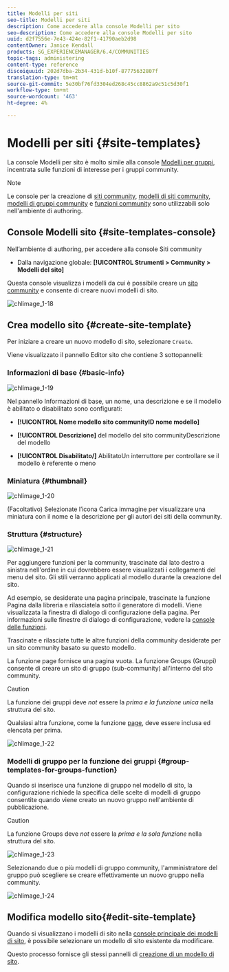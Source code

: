 ```yaml
---
title: Modelli per siti
seo-title: Modelli per siti
description: Come accedere alla console Modelli per sito
seo-description: Come accedere alla console Modelli per sito
uuid: d2f7556e-7e43-424e-82f1-41790aeb2d98
contentOwner: Janice Kendall
products: SG_EXPERIENCEMANAGER/6.4/COMMUNITIES
topic-tags: administering
content-type: reference
discoiquuid: 202d7dba-2b34-431d-b10f-87775632807f
translation-type: tm+mt
source-git-commit: 5e30bf76fd3304ed268c45cc8862a9c51c5d30f1
workflow-type: tm+mt
source-wordcount: '463'
ht-degree: 4%

---
```



# Modelli per siti {#site-templates}

La console Modelli per sito è molto simile alla console [Modelli per gruppi](tools-groups.md), incentrata sulle funzioni di interesse per i gruppi community.

>[!NOTE]
>
>Le console per la creazione di [siti community](sites-console.md), [modelli di siti community](sites.md), [modelli di gruppi community](tools-groups.md) e [funzioni community](functions.md) sono utilizzabili solo nell&#39;ambiente di authoring.

## Console Modelli sito {#site-templates-console}

Nell’ambiente di authoring, per accedere alla console Siti community

* Dalla navigazione globale: **[!UICONTROL Strumenti > Community > Modelli del sito]**

Questa console visualizza i modelli da cui è possibile creare un [sito community](sites-console.md) e consente di creare nuovi modelli di sito.

![chlimage_1-18](assets/chlimage_1-18.png)

## Crea modello sito {#create-site-template}

Per iniziare a creare un nuovo modello di sito, selezionare `Create`.

Viene visualizzato il pannello Editor sito che contiene 3 sottopannelli:

### Informazioni di base {#basic-info}

![chlimage_1-19](assets/chlimage_1-19.png)

Nel pannello Informazioni di base, un nome, una descrizione e se il modello è abilitato o disabilitato sono configurati:

* **[!UICONTROL Nome modello sito communityID nome modello]**


* **[!UICONTROL Descrizione]**
del modello del sito communityDescrizione del modello

* **[!UICONTROL Disabilitato/]**
AbilitatoUn interruttore per controllare se il modello è referente o meno

### Miniatura  {#thumbnail}

![chlimage_1-20](assets/chlimage_1-20.png)

(Facoltativo) Selezionate l’icona Carica immagine per visualizzare una miniatura con il nome e la descrizione per gli autori dei siti della community.

### Struttura {#structure}

![chlimage_1-21](assets/chlimage_1-21.png)

Per aggiungere funzioni per la community, trascinate dal lato destro a sinistra nell&#39;ordine in cui dovrebbero essere visualizzati i collegamenti del menu del sito. Gli stili verranno applicati al modello durante la creazione del sito.

Ad esempio, se desiderate una pagina principale, trascinate la funzione Pagina dalla libreria e rilasciatela sotto il generatore di modelli. Viene visualizzata la finestra di dialogo di configurazione della pagina. Per informazioni sulle finestre di dialogo di configurazione, vedere la [console delle funzioni](functions.md).

Trascinate e rilasciate tutte le altre funzioni della community desiderate per un sito community basato su questo modello.

La funzione page fornisce una pagina vuota. La funzione Groups (Gruppi) consente di creare un sito di gruppo (sub-community) all&#39;interno del sito community.

>[!CAUTION]
>
>La funzione dei gruppi deve *not* essere la *prima e la funzione unica* nella struttura del sito.
>
>Qualsiasi altra funzione, come la funzione [page](functions.md#page-function), deve essere inclusa ed elencata per prima.

![chlimage_1-22](assets/chlimage_1-22.png)

### Modelli di gruppo per la funzione dei gruppi {#group-templates-for-groups-function}

Quando si inserisce una funzione di gruppo nel modello di sito, la configurazione richiede la specifica delle scelte di modelli di gruppo consentite quando viene creato un nuovo gruppo nell&#39;ambiente di pubblicazione.

>[!CAUTION]
>
>La funzione Groups deve *not* essere la *prima e la sola funzione* nella struttura del sito.

![chlimage_1-23](assets/chlimage_1-23.png)

Selezionando due o più modelli di gruppo community, l&#39;amministratore del gruppo può scegliere se creare effettivamente un nuovo gruppo nella community.

![chlimage_1-24](assets/chlimage_1-24.png)

## Modifica modello sito{#edit-site-template}

Quando si visualizzano i modelli di sito nella [console principale dei modelli di sito](#site-templates-console), è possibile selezionare un modello di sito esistente da modificare.

Questo processo fornisce gli stessi pannelli di [creazione di un modello di sito](#create-site-template).
